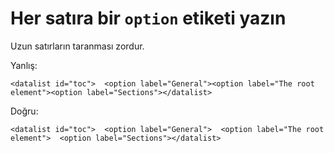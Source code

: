 # Her satıra bir `option` etiketi yazın

Uzun satırların taranması zordur.

Yanlış:

```
<datalist id="toc">  <option label="General"><option label="The root element"><option label="Sections"></datalist>
```

Doğru:

```
<datalist id="toc">  <option label="General">  <option label="The root element">  <option label="Sections"></datalist>
```
